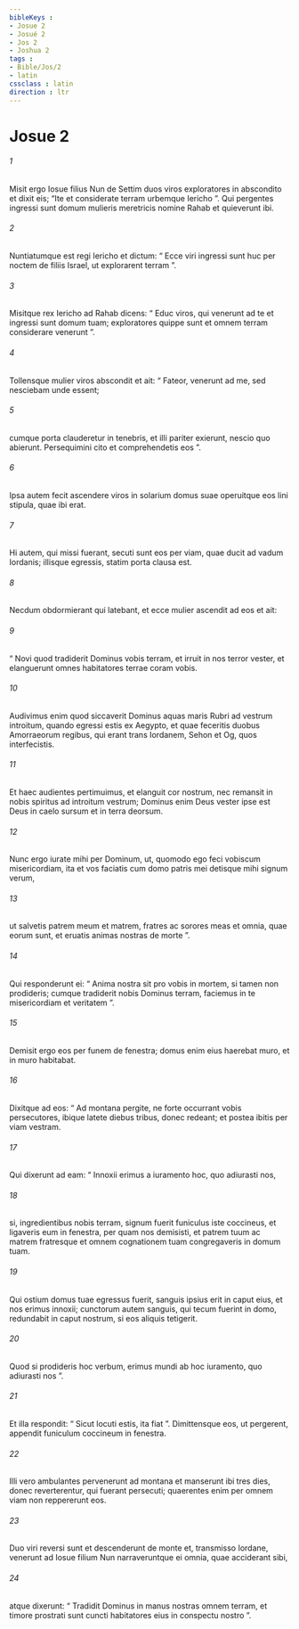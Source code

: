 ```yaml
---
bibleKeys : 
- Josue 2
- Josué 2
- Jos 2
- Joshua 2
tags : 
- Bible/Jos/2
- latin
cssclass : latin
direction : ltr
---
```


# Josue 2

###### 1
Misit ergo Iosue filius Nun de Settim duos viros exploratores in abscondito et dixit eis; “Ite et considerate terram urbemque Iericho ”. Qui pergentes ingressi sunt domum mulieris meretricis nomine Rahab et quieverunt ibi. 
###### 2
Nuntiatumque est regi Iericho et dictum: “ Ecce viri ingressi sunt huc per noctem de filiis Israel, ut explorarent terram ”. 
###### 3
Misitque rex Iericho ad Rahab dicens: “ Educ viros, qui venerunt ad te et ingressi sunt domum tuam; exploratores quippe sunt et omnem terram considerare venerunt ”. 
###### 4
Tollensque mulier viros abscondit et ait: “ Fateor, venerunt ad me, sed nesciebam unde essent; 
###### 5
cumque porta clauderetur in tenebris, et illi pariter exierunt, nescio quo abierunt. Persequimini cito et comprehendetis eos ”. 
###### 6
Ipsa autem fecit ascendere viros in solarium domus suae operuitque eos lini stipula, quae ibi erat. 
###### 7
Hi autem, qui missi fuerant, secuti sunt eos per viam, quae ducit ad vadum Iordanis; illisque egressis, statim porta clausa est.
###### 8
Necdum obdormierant qui latebant, et ecce mulier ascendit ad eos et ait: 
###### 9
“ Novi quod tradiderit Dominus vobis terram, et irruit in nos terror vester, et elanguerunt omnes habitatores terrae coram vobis. 
###### 10
Audivimus enim quod siccaverit Dominus aquas maris Rubri ad vestrum introitum, quando egressi estis ex Aegypto, et quae feceritis duobus Amorraeorum regibus, qui erant trans Iordanem, Sehon et Og, quos interfecistis. 
###### 11
Et haec audientes pertimuimus, et elanguit cor nostrum, nec remansit in nobis spiritus ad introitum vestrum; Dominus enim Deus vester ipse est Deus in caelo sursum et in terra deorsum. 
###### 12
Nunc ergo iurate mihi per Dominum, ut, quomodo ego feci vobiscum misericordiam, ita et vos faciatis cum domo patris mei detisque mihi signum verum, 
###### 13
ut salvetis patrem meum et matrem, fratres ac sorores meas et omnia, quae eorum sunt, et eruatis animas nostras de morte ”. 
###### 14
Qui responderunt ei: “ Anima nostra sit pro vobis in mortem, si tamen non prodideris; cumque tradiderit nobis Dominus terram, faciemus in te misericordiam et veritatem ”. 
###### 15
Demisit ergo eos per funem de fenestra; domus enim eius haerebat muro, et in muro habitabat. 
###### 16
Dixitque ad eos: “ Ad montana pergite, ne forte occurrant vobis persecutores, ibique latete diebus tribus, donec redeant; et postea ibitis per viam vestram. 
###### 17
Qui dixerunt ad eam: “ Innoxii erimus a iuramento hoc, quo adiurasti nos, 
###### 18
si, ingredientibus nobis terram, signum fuerit funiculus iste coccineus, et ligaveris eum in fenestra, per quam nos demisisti, et patrem tuum ac matrem fratresque et omnem cognationem tuam congregaveris in domum tuam. 
###### 19
Qui ostium domus tuae egressus fuerit, sanguis ipsius erit in caput eius, et nos erimus innoxii; cunctorum autem sanguis, qui tecum fuerint in domo, redundabit in caput nostrum, si eos aliquis tetigerit. 
###### 20
Quod si prodideris hoc verbum, erimus mundi ab hoc iuramento, quo adiurasti nos ”. 
###### 21
Et illa respondit: “ Sicut locuti estis, ita fiat ”. Dimittensque eos, ut pergerent, appendit funiculum coccineum in fenestra.
###### 22
Illi vero ambulantes pervenerunt ad montana et manserunt ibi tres dies, donec reverterentur, qui fuerant persecuti; quaerentes enim per omnem viam non reppererunt eos. 
###### 23
Duo viri reversi sunt et descenderunt de monte et, transmisso Iordane, venerunt ad Iosue filium Nun narraveruntque ei omnia, quae acciderant sibi, 
###### 24
atque dixerunt: “ Tradidit Dominus in manus nostras omnem terram, et timore prostrati sunt cuncti habitatores eius in conspectu nostro ”.
